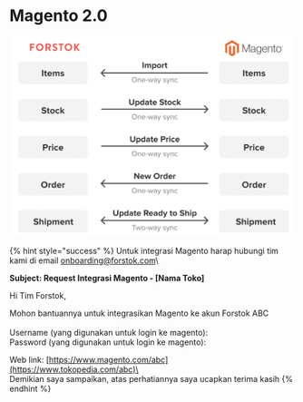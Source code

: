 # Magento 2.0

![](../../.gitbook/assets/screen-shot-2021-05-31-at-1.51.54-pm.png)

{% hint style="success" %}
Untuk integrasi Magento harap hubungi tim kami di email onboarding@forstok.com\


**Subject: Request Integrasi Magento - \[Nama Toko]**&#x20;

Hi Tim Forstok,

Mohon bantuannya untuk integrasikan Magento ke akun Forstok ABC\
\
Username (yang digunakan untuk login ke magento):\
Password (yang digunakan untuk login ke magento):

Web link: [https://www.magento.com/abc](https://www.tokopedia.com/abc)\
\
Demikian saya sampaikan, atas perhatiannya saya ucapkan terima kasih
{% endhint %}
